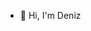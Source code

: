 - 👋 Hi, I'm Deniz

<!---
deniztimurturkan/deniztimurturkan is a ✨ special ✨ repository because its `README.md` (this file) appears on your GitHub profile.
You can click the Preview link to take a look at your changes.
--->

